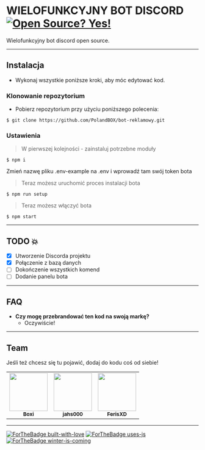 # WIELOFUNKCYJNY BOT DISCORD [![Open Source? Yes!](https://badgen.net/badge/Open%20Source%20%3F/Yes%21/blue?icon=github)](https://github.com/Polandbox)
Wielofunkcyjny bot discord open source.

---

## Instalacja

- Wykonaj wszystkie poniższe kroki, aby móc edytować kod.

### Klonowanie repozytorium

- Pobierz repozytorium przy użyciu poniższego polecenia:
```shell
$ git clone https://github.com/PolandBOX/bot-reklamowy.git
```

### Ustawienia

> W pierwszej kolejności - zainstaluj potrzebne moduły

```shell
$ npm i
```

Zmień nazwę pliku .env-example na .env i wprowadź tam swój token bota

> Teraz możesz uruchomić proces instalacji bota

```shell
$ npm run setup
```

> Teraz możesz włączyć bota
```shell
$ npm start
```

---

## TODO :boom:
- [X] Utworzenie Discorda projektu
- [X] Połączenie z bazą danych
- [ ] Dokończenie wszystkich komend
- [ ] Dodanie panelu bota
---


## FAQ

- **Czy mogę przebrandować ten kod na swoją markę?**
    - Oczywiście!

---


## Team
Jeśli też chcesz się tu pojawić, dodaj do kodu coś od siebie!

<table>
  <tr>
    <td align="center"><a href="https://github.com/PolandBOX"><img src="https://avatars3.githubusercontent.com/u/51416083?s=460&u=81fbe9c66d6f3798141d7c8f336c21b623e17324&v=4" width="100px;" alt=""/><br /><sub><b>Boxi</b></sub></a><br />
      </td>
    <td align="center"><a href="https://github.com/jahs000/"><img src="https://avatars2.githubusercontent.com/u/65360316?s=460&u=bea19b5253757ddc82089a3ae223a9b96c946766&v=4" width="100px;" alt=""/><br /><sub><b>jahs000</b></sub></a><br />
      </td>
     <td align="center"><a href="https://github.com/FerisXD/"><img src="https://avatars0.githubusercontent.com/u/63854116?s=400&u=15ff75737ccbfc474fae47d93d5dae5e6211b934&v=4" width="100px;" alt=""/><br /><sub><b>FerisXD</b></sub></a><br />


  </tr>
</table>

---
[![ForTheBadge built-with-love](http://ForTheBadge.com/images/badges/built-with-love.svg)](https://GitHub.com/PolandBOX/)
[![ForTheBadge uses-js](http://ForTheBadge.com/images/badges/uses-js.svg)](https://GitHub.com/PolandBOX/)
[![ForTheBadge winter-is-coming](http://ForTheBadge.com/images/badges/winter-is-coming.svg)](https://GitHub.com/PolandBOX/)
